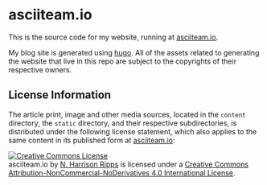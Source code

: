 # asciiteam.io
This is the source code for my website, running at [asciiteam.io](http://asciiteam.io/).

My blog site is generated using [hugo](https://gohugo.io/). All of the assets related to generating the website that live in this repo are subject to the copyrights of their respective owners.

## License Information
The article print, image and other media sources, located in the `content` directory, the `static` directory, and their respective subdirectories, is distributed under the following license statement, which also applies to the same content in its published form at [asciiteam.io](http://asciiteam.io/):

<a rel="license" href="http://creativecommons.org/licenses/by-nc-nd/4.0/"><img alt="Creative Commons License" style="border-width:0" src="https://i.creativecommons.org/l/by-nc-nd/4.0/80x15.png" /></a><br /><span xmlns:dct="http://purl.org/dc/terms/" property="dct:title">asciiteam.io</span> by <a xmlns:cc="http://creativecommons.org/ns#" href="http://emichron.com/" property="cc:attributionName" rel="cc:attributionURL">N. Harrison Ripps</a> is licensed under a <a rel="license" href="http://creativecommons.org/licenses/by-nc-nd/4.0/">Creative Commons Attribution-NonCommercial-NoDerivatives 4.0 International License</a>.
